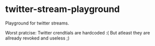 # twitter-stream-playground

Playground for twitter streams.

Worst pratcise:
Twitter crendtials are hardcoded :(
But atleast they are allready revoked and useless ;)
